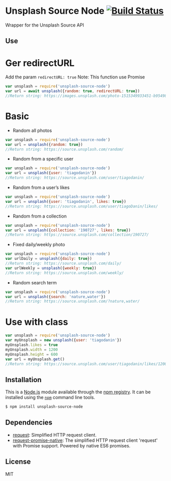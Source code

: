 # Unsplash Source Node [![Build Status](https://travis-ci.org/TiagoDanin/Unsplash-Source-Node.png?branch=master)](https://travis-ci.org/TiagoDanin/Unsplash-Source-Node)

Wrapper for the Unsplash Source API

## Use

# Ger redirectURL
Add the param `redirectURL: true`
Note: This function use Promise

```javascript
var unsplash = require('unsplash-source-node')
var url = await unsplash({random: true, redirectURL: true})
//Return string: https://images.unsplash.com/photo-1515349933451-b95498259b01?ixlib=rb-0.3.5&q=80&fm=jpg&crop=entropy&cs=tinysrgb&w=1080&fit=max&ixid=eyJhcHBfaWQiOjF9&s=0f1ac7e4ca80001ea0ec1c2ed6ce08db
```

# Basic

- Random all photos

```javascript
var unsplash = require('unsplash-source-node')
var url = unsplash({random: true})
//Return string: https://source.unsplash.com/random/
```

- Random from a specific user

```javascript
var unsplash = require('unsplash-source-node')
var url = unsplash({user: 'tiagodanin'})
//Return string: https://source.unsplash.com/user/tiagodanin/
```

- Random from a user’s likes

```javascript
var unsplash = require('unsplash-source-node')
var url = unsplash({user: 'tiagodanin', likes: true})
//Return string: https://source.unsplash.com/user/tiagoDanin/likes/
```

- Random from a collection

```javascript
var unsplash = require('unsplash-source-node')
var url = unsplash({collection: '190727', likes: true})
//Return string: https://source.unsplash.com/collection/190727/
```

- Fixed daily/weekly photo

```javascript
var unsplash = require('unsplash-source-node')
var urlDaily = unsplash({daily: true})
//Return string: https://source.unsplash.com/daily/
var urlWeekly = unsplash({weekly: true})
//Return string: https://source.unsplash.com/weekly/
```

- Random search term
```javascript
var unsplash = require('unsplash-source-node')
var url = unsplash({search: 'nature,water'})
//Return string: https://source.unsplash.com/?nature,water/
```

# Use with class

```javascript
var unsplash = require('unsplash-source-node')
var myUnsplash = new unsplash({user: 'tiagodanin'})
myUnsplash.likes = true
myUnsplash.width = 1200
myUnsplash.height = 600
var url = myUnsplash.get()
//Return string: https://source.unsplash.com/user/tiagodanin/likes/1200x600/
```


## Installation

This is a [Node.js](https://nodejs.org/) module available through the
[npm registry](https://www.npmjs.com/). It can be installed using the
[`npm`](https://docs.npmjs.com/getting-started/installing-npm-packages-locally) command line tools.

```sh
$ npm install unsplash-source-node
```

## Dependencies

- [request](https://ghub.io/request): Simplified HTTP request client.
- [request-promise-native](https://ghub.io/request-promise-native): The simplified HTTP request client &#39;request&#39; with Promise support. Powered by native ES6 promises.

## License

MIT
